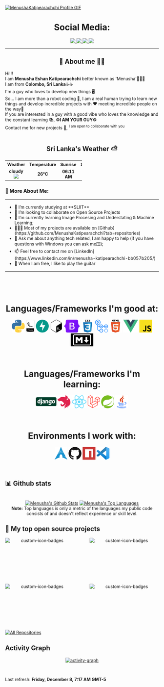 <a href="https://github.com/MenushaKatipearachchi">![MenushaKatipearachchi Profile GIF](./assets/profile_presentation.gif)</a>

<!-- Social icons section -->
<h1 align="center"> Social Media: </h1>
  <p align="center">
    <a href="https://stackoverflow.com/users/23069980/menusha">
      <img src="https://img.shields.io/badge/stack%20overflow-7cebf5?&style=for-the-badge&logo=stack%20overflow&logoColor=black">
    </a>
    <a href="https://twitter.com/EshonEDw">
      <img src="https://img.shields.io/badge/twitter-7cebf5?&style=for-the-badge&logo=twitter&logoColor=black">
    </a>
    <a href="https://www.linkedin.com/in/menusha-katipearachchi-bb057b205">
      <img src="https://img.shields.io/badge/linkedin-7cebf5?&style=for-the-badge&logo=linkedin&logoColor=black">
    </a>
    <a href="mailto:ekettipearachchi@gmail.com">
      <img src="https://img.shields.io/badge/SEND%20MAIL-7cebf5?&style=for-the-badge&logo=MAIL.RU&logoColor=black">
    </a>
  </p>
</h1>

<hr>

<!-- Description about me -->
<h2 align="center"> 🤔 About me 👨‍💻 </h2>

Hi!!! <br />
I am <b>Menusha Eshan Katipearachchi</b> better known as 'Menusha'🕵🏼‍♂️ <br />
I am from <strong>Colombo, Sri Lanka</strong>☕☕ <br />
I'm a guy who loves to develop new things 🖥️ <br />
So... I am more than a robot coding 🤖, I am a real human trying to learn new things and develop incredible projects with ❤️ meeting incredible people on the way🚀<br />
If you are interested in a guy with a good vibe who loves the knowledge and the constant learning 📚, <b>⚙️I AM YOUR GUY⚙️</b> <br />
Contact me for new projects 📨, <sup>I am open to collaborate with you</sup>
<br/><br/> 

<!-- Sri Lanka's weather table -->

<h2 align="center"> Sri Lanka's Weather ⛅ </h2>
<table align="center" style="width:50%">
    <tr style="text-align:center">
        <th>Weather</th>
        <th>Temperature</th>
        <th>Sunrise</th>
        <th>Sunset</th>
        <th>Humidity</th>
    </tr>
    <tr style="text-align:center">
        <td><b>cloudy</b><img width="15" src=http:&#x2F;&#x2F;openweathermap.org&#x2F;img&#x2F;w&#x2F;02d.png></td>
        <td><b>26°C</b></td>
        <td><b>06:11 AM</b></td>
        <td><b>05:55 PM</b></td>
        <td><b>77%</b></td>
    </tr>
</table>

### 🧐 More About Me:
<table style="border: none;">
  <tr style="border: none;">
    <td style="border: none;">
      <ul>
        <li>
          🔭 I’m currently studying at **SLIIT**
        </li>
        <li>
          🤝 I’m looking to collaborate on Open Source Projects
        </li>
        <li>
          🌱 I’m currently learning Image Procesing and Understating & Machine Learning; 
        </li>
        <li>
          👨🏻‍💻 Most of my projects are available on [Github](https://github.com/MenushaKatipearachchi?tab=repositories)
        </li>
        <li>
          💬 Ask me about anything tech related, I am happy to help (if you have questions with Windows you can ask me🪟);
        </li>
        <li>
          📫 Feel free to contact me on [LinkedIn](https://www.linkedin.com/in/menusha-katipearachchi-bb057b205/)
        </li>
        <li>
          🎸 When I am free, I like to play the guitar
        </li>
    </td>
  </tr>
</table>
<br><br><br>

<!-- languajes and skills section -->

<h1 align="center"> Languages/Frameworks I'm good at: </h1>
<p align="center">
  <code><a href="https://www.python.org/"><img alt="Python" title="Python" src="./assets/python.png" height="42"></a></code>
  <code><a href="https://flask.palletsprojects.com/en/2.0.x/"><img alt="Flask" title="Flask" src="./assets/flask.png" height="42"></a></code>
  <code><a href="https://fastapi.tiangolo.com/"><img alt="FastAPI" title="FastAPI" src="./assets/fast-api.svg" height="42"></a></code>
  <code><a href="https://www.gnu.org/software/bash"><img alt="Bash" title="Bash" src="./assets/bash.png" height="42"></a></code>
  <code><a href="https://getbootstrap.com"><img alt="Bootstrap" title="Bootstrap" src="./assets/Bootstrap_logo.png" height="42"></a></code>
  <code><a href="https://www.w3.org/Style/CSS/Overview.en.html"><img alt="CSS 3" title="CSS 3" src="./assets/css.png" height="42"></a></code>
  <code><a href="https://github.com/features/actions"><img alt="GitHub Actions" title="GitHub Actions" src="./assets/actions.png" height="42"></a></code>
  <code><a href="https://en.wikipedia.org/wiki/HTML"><img alt="HTML 5" title="HTML 5" src="./assets/html.png" height="42"></a></code>
  <code><a href="https://vuejs.org/"><img alt="Vue" title="Vue" src="./assets/vue.png" height="42"></a></code>
  <code><a href="https://developer.mozilla.org/en-US/docs/Web/JavaScript"><img alt="JavaScript" title="JavaScript" src="./assets/js.png" height="42"></a></code>
  <code><a href="https://daringfireball.net/projects/markdown"><img alt="Markdown" title="Markdown" src="./assets/markdown.png" height="42"></a></code>
</p>
<br>

<h1 align="center"> Languages/Frameworks I'm learning: </h1>
<p align="center">
  <code><a href="https://www.djangoproject.com/"><img alt="Django" title="Django" src="./assets/Django-Logo.png" height="42"></a></code>
  <code><a href="https://docs.nestjs.com/"><img alt="NestJS" title="NestJS" src="./assets/NestJS.png" height="42"></a></code>
  <code><a href="https://reactjs.org/"><img alt="ReactJS" title="ReactJS" src="./assets/react.png" height="42"></a></code>
  <code><a href="https://laravel.com/"><img alt="Laravel" title="Laravel" src="./assets/laravel.png" height="42"></a></code>
  <code><a href="https://spring.io/"><img alt="Spring" title="Spring" src="./assets/spring-logo.png" height="42"></a></code>
  <code><a href="https://www.java.com/en/"><img alt="Java" title="Java" src="./assets/java.png" height="42"></a></code>
</p>
<br>

<h1 align="center"> Environments I work with: </h1>
<p align="center">
  <code><a href="https://www.archlinux.org/"><img alt="Arch Linux" title="Arch Linux" src="./assets/arch.png" height="42"></a></code>
  <code><a href="https://github.com/"><img alt="GitHub" title="GitHub" src="./assets/github.png" height="42"></a></code>
  <code><a href="https://www.npmjs.com"><img alt="NPM" title="NPM" src="./assets/npm.png" height="42"></a></code>
  <code><a href="https://code.visualstudio.com/"><img alt="Vs code" title="Vs code" src="./assets/vscode.png" height="42"></a></code>
</p>
<br>

<!-- GitHub stats section -->

## 📊 Github stats

<!-- Bassed on: https://github.com/anuraghazra/github-readme-stats -->
<p align="center">
  <br/>
  <a href="https://github.com/anuraghazra/github-readme-stats"><img alt="Menusha's Github Stats" src="https://github-readme-stats.vercel.app/api?username=MenushaKatipearachchi&show_icons=true&theme=transparent" height="192px"/></a>
  <a href="https://github.com/anuraghazra/github-readme-stats"><img alt="Menusha's Top Languages" src="https://github-readme-stats.vercel.app/api/top-langs/?username=MenushaKatipearachchi&layout=compact" height="192px"/></a>
  <br/>
  <b>Note:</b> Top languages is only a metric of the languages my public code consists of and doesn't reflect experience or skill level.
</p>

<!-- Projects section -->

## 📘 My top open source projects

<!-- Bassed on: Repo info cards - https://github.com/anuraghazra/github-readme-stats -->
<p align="center">
  <p style="widht: 100%;" align="center">
    <a href="https://github.com/MenushaKatipearachchi/DS-Y3S1-PROJECT"><img align="left" width="45%" height="150px" src="https://github-readme-stats.vercel.app/api/pin/?username=MenushaKatipearachchi&repo=DS-Y3S1-PROJECT&theme=react&border_color=7cebf5&border_radius=10&bg_color=1F222E&title_color=7cebf5&icon_color=2d7de4&show_icons=true" alt="custom-icon-badges"></a>
    <a href="https://github.com/MenushaKatipearachchi/AF_PROJECT_G34"><img align="right" width="45%" height="150px" src="https://github-readme-stats.vercel.app/api/pin/?username=MenushaKatipearachchi&repo=AF_PROJECT_G34&theme=react&border_color=7cebf5&border_radius=10&bg_color=1F222E&title_color=7cebf5&icon_color=2d7de4&show_icons=true" alt="custom-icon-badges"></a>
  </p>
  <p align="center">&#8192;</p>
  <p style="widht: 100%;" align="center">
    <a href="https://github.com/MenushaKatipearachchi/SPM_Project"><img align="left" width="45%" height="150px" src="https://github-readme-stats.vercel.app/api/pin/?username=MenushaKatipearachchi&repo=SPM_Project&theme=react&border_color=7cebf5&border_radius=10&bg_color=1F222E&title_color=7cebf5&icon_color=2d7de4&show_icons=true" alt="custom-icon-badges"></a>
    <a href="https://github.com/MenushaKatipearachchi/UEE_Project"><img align="right" width="45%" height="150px" src="https://github-readme-stats.vercel.app/api/pin?username=MenushaKatipearachchi&repo=UEE_Project&theme=react&border_color=7cebf5&border_radius=10&bg_color=1F222E&title_color=7cebf5&icon_color=2d7de4&show_icons=true" alt="custom-icon-badges"></a>
  </p>
</p>

<p align="center">&#8192;</p>
<p align="center">&#8192;</p>

<p align="left">
  <a href="https://github.com/MenushaKatipearachchi?tab=repositories"><img alt="All Repositories" title="All Repositories" src="https://custom-icon-badges.herokuapp.com/badge/-All%20Repos-2962FF?style=for-the-badge&logoColor=white&logo=repo"/></a>
</p>

<!-- last activity section -->

## Activity Graph
<p align="center">
<!--   <img src="./profile-3d-contrib/profile-night-rainbow.svg" width="100%"/> -->
  <a href="https://github.com/ashutosh00710/github-readme-activity-graph"><img align="center" width="80%" height="350px" src="https://github-readme-activity-graph.vercel.app/graph?username=MenushaKatipearachchi&theme=tokyo-night" alt="activity-graph"></a>
</p>

<br>

<!-- last refresh of readme section -->

Last refresh: <b>Friday, December 8, 7:17 AM GMT-5</b>

<!---
MenushaKatipearachchi/MenushaKatipearachchi is a ✨ special ✨ repository because its `README.md` (this file) appears on your GitHub profile.
You can click the Preview link to take a look at your changes.
--->
